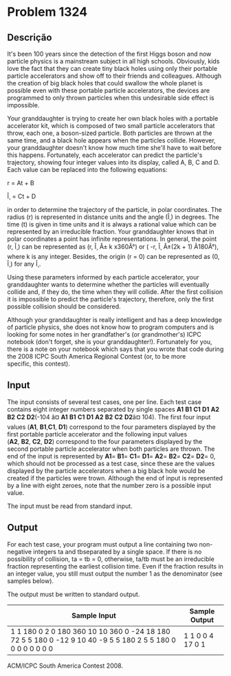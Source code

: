 # Problem 1324

Descrição
----------

It's been 100 years since the detection of the first Higgs boson and now particle physics is a mainstream subject in all high schools. Obviously, kids love the fact that they can create tiny black holes using only their portable particle accelerators and show off to their friends and colleagues. Although the creation of big black holes that could swallow the whole planet is possible even with these portable particle accelerators, the devices are programmed to only thrown particles when this undesirable side effect is impossible.

Your granddaughter is trying to create her own black holes with a portable accelerator kit, which is composed of two small particle accelerators that throw, each one, a boson-sized particle. Both particles are thrown at the same time, and a black hole appears when the particles collide. However, your granddaughter doesn't know how much time she'll have to wait before this happens. Fortunately, each accelerator can predict the particle's trajectory, showing four integer values into its display, called A, B, C and D. Each value can be replaced into the following equations:

r = At + B

Î¸ = Ct + D

in order to determine the trajectory of the particle, in polar coordinates. The radius (r) is represented in distance units and the angle (Î¸) in degrees. The time (t) is given in time units and it is always a rational value which can be represented by an irreducible fraction. Your granddaughter knows that in polar coordinates a point has infinite representations. In general, the point (r, Î¸) can be represented as (r, Î¸ Â± k x360Â°) or ( -r, Î¸ Â±(2k + 1) Ã180Â°), where k is any integer. Besides, the origin (r = 0) can be represented as (0, Î¸) for any Î¸.

Using these parameters informed by each particle accelerator, your granddaughter wants to determine whether the particles will eventually collide and, if they do, the time when they will collide. After the first collision it is impossible to predict the particle's trajectory, therefore, only the first possible collision should be considered.

Although your granddaughter is really intelligent and has a deep knowledge of particle physics, she does not know how to program computers and is looking for some notes in her grandfather's (or grandmother's) ICPC notebook (don't forget, she is your granddaughter!). Fortunately for you, there is a note on your notebook which says that you wrote that code during the 2008 ICPC South America Regional Contest (or, to be more specific, this contest).

Input
-----

The input consists of several test cases, one per line. Each test case contains eight integer numbers separated by single spaces **A1** **B1** **C1** **D1** **A2** **B2** **C2** **D2**(-104 â¤ **A1** **B1** **C1** **D1** **A2** **B2** **C2** **D2**â¤ 104). The first four input values (**A1**, **B1**,**C1**, **D1**) correspond to the four parameters displayed by the first portable particle accelerator and the following input values (**A2**, **B2**, **C2**, **D2**) correspond to the four parameters displayed by the second portable particle accelerator when both particles are thrown. The end of the input
is represented by **A1**= **B1**= **C1**= **D1**= **A2**= **B2**= **C2**= **D2**= 0, which should not be processed as a test case, since these are the values displayed by the particle accelerators when a big black hole would be created if the particles were trown. Although the end of input is represented by a line with eight zeroes, note that the number zero is a possible input value.

The input must be read from standard input.

Output
------

For each test case, your program must output a line containing two non-negative integers ta and tbseparated by a single space. If there is no possibility of collision, ta = tb = 0, otherwise, ta/tb must be an irreducible fraction representing the earliest collision time. Even if the fraction results in an integer value, you still must output the number 1 as the denominator (see samples below).

The output must be written to standard output.


| Sample Input | Sample Output |
| --- | --- |
| 1 1 180 0 2 0 180 360 10 10 360 0 -24 18 180 72 5 5 180 0 -12 9 10 40 -9 5 5 180 2 5 5 180 0 0 0 0 0 0 0 0 | 1 1 0 0 4 17 0 1 |

ACM/ICPC South America Contest 2008.

